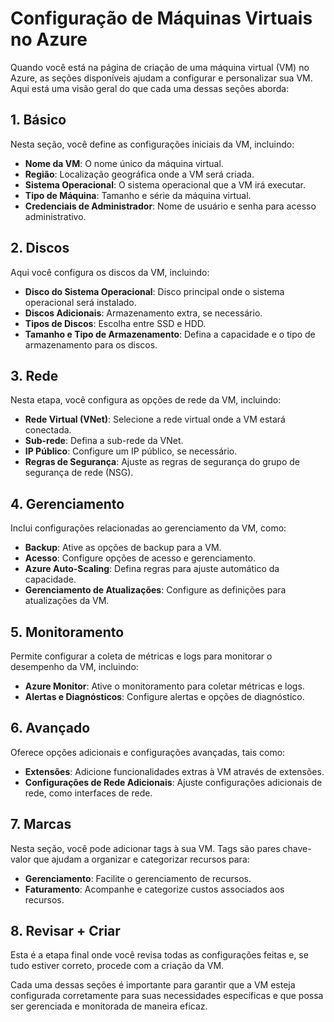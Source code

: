 # Configuração de Máquinas Virtuais no Azure

Quando você está na página de criação de uma máquina virtual (VM) no Azure, as seções disponíveis ajudam a configurar e personalizar sua VM. Aqui está uma visão geral do que cada uma dessas seções aborda:

## 1. Básico

Nesta seção, você define as configurações iniciais da VM, incluindo:
- **Nome da VM**: O nome único da máquina virtual.
- **Região**: Localização geográfica onde a VM será criada.
- **Sistema Operacional**: O sistema operacional que a VM irá executar.
- **Tipo de Máquina**: Tamanho e série da máquina virtual.
- **Credenciais de Administrador**: Nome de usuário e senha para acesso administrativo.

## 2. Discos

Aqui você configura os discos da VM, incluindo:
- **Disco do Sistema Operacional**: Disco principal onde o sistema operacional será instalado.
- **Discos Adicionais**: Armazenamento extra, se necessário.
- **Tipos de Discos**: Escolha entre SSD e HDD.
- **Tamanho e Tipo de Armazenamento**: Defina a capacidade e o tipo de armazenamento para os discos.

## 3. Rede

Nesta etapa, você configura as opções de rede da VM, incluindo:
- **Rede Virtual (VNet)**: Selecione a rede virtual onde a VM estará conectada.
- **Sub-rede**: Defina a sub-rede da VNet.
- **IP Público**: Configure um IP público, se necessário.
- **Regras de Segurança**: Ajuste as regras de segurança do grupo de segurança de rede (NSG).

## 4. Gerenciamento

Inclui configurações relacionadas ao gerenciamento da VM, como:
- **Backup**: Ative as opções de backup para a VM.
- **Acesso**: Configure opções de acesso e gerenciamento.
- **Azure Auto-Scaling**: Defina regras para ajuste automático da capacidade.
- **Gerenciamento de Atualizações**: Configure as definições para atualizações da VM.

## 5. Monitoramento

Permite configurar a coleta de métricas e logs para monitorar o desempenho da VM, incluindo:
- **Azure Monitor**: Ative o monitoramento para coletar métricas e logs.
- **Alertas e Diagnósticos**: Configure alertas e opções de diagnóstico.

## 6. Avançado

Oferece opções adicionais e configurações avançadas, tais como:
- **Extensões**: Adicione funcionalidades extras à VM através de extensões.
- **Configurações de Rede Adicionais**: Ajuste configurações adicionais de rede, como interfaces de rede.

## 7. Marcas

Nesta seção, você pode adicionar tags à sua VM. Tags são pares chave-valor que ajudam a organizar e categorizar recursos para:
- **Gerenciamento**: Facilite o gerenciamento de recursos.
- **Faturamento**: Acompanhe e categorize custos associados aos recursos.

## 8. Revisar + Criar

Esta é a etapa final onde você revisa todas as configurações feitas e, se tudo estiver correto, procede com a criação da VM.

Cada uma dessas seções é importante para garantir que a VM esteja configurada corretamente para suas necessidades específicas e que possa ser gerenciada e monitorada de maneira eficaz.


